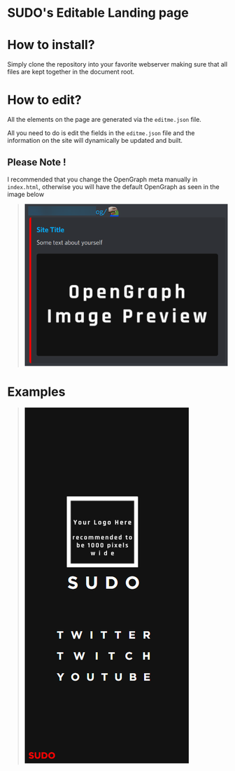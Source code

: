 # SUDO's Editable Landing page
# How to install?
Simply clone the repository into your favorite webserver
making sure that all files are kept together in the document root.

# How to edit?
All the elements on the page are generated via the `editme.json` file.

All you need to do is edit the fields in the `editme.json` file and the information on the site will dynamically be updated and built.
## Please Note !
I recommended that you change the OpenGraph meta manually in `index.html`, otherwise you will have the default OpenGraph as seen in the image below
>![](github-assets/opengraph-example.png)

# Examples
>![](github-assets/site-mobile.png)